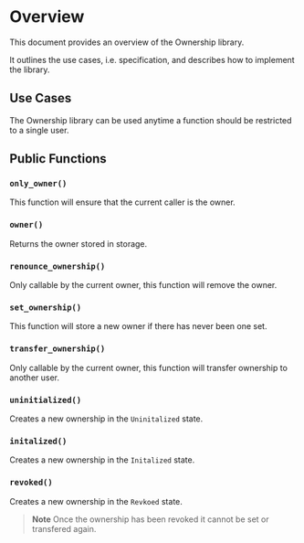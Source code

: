 # Overview

This document provides an overview of the Ownership library.

It outlines the use cases, i.e. specification, and describes how to implement the library.

## Use Cases

The Ownership library can be used anytime a function should be restricted to a single user.

## Public Functions

### `only_owner()`

This function will ensure that the current caller is the owner.

### `owner()`

Returns the owner stored in storage.

### `renounce_ownership()`

Only callable by the current owner, this function will remove the owner.

### `set_ownership()`

This function will store a new owner if there has never been one set.

### `transfer_ownership()`

Only callable by the current owner, this function will transfer ownership to another user.

### `uninitialized()`

Creates a new ownership in the `Uninitalized` state.

### `initalized()`

Creates a new ownership in the `Initalized` state.

### `revoked()`

Creates a new ownership in the `Revkoed` state.

> **Note** Once the ownership has been revoked it cannot be set or transfered again.
